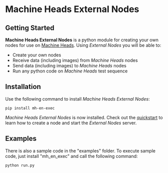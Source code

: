 # Machine Heads External Nodes

## Getting Started

**Machine Heads External Nodes** is a python module for creating your own nodes for use on [Machine Heads](https://mheads.net).
Using *External Nodes* you will be able to:
* Create your own nodes
* Receive data (including images) from *Machine Heads* nodes
* Send data (including images) to *Machine Heads* nodes
* Run any python code on *Machine Heads* test sequence

## Installation

Use the following command to install *Machine Heads External Nodes*:

```
pip install mh-en-exec
```

*Machine Heads External Nodes* is now installed. Check out the [quickstart](https://mheads.net/external_nodes/en/quickstart.html) to learn how to create a node and start the *External Nodes* server.

## Examples

There is also a sample code in the "examples" folder.
To execute sample code, just install "mh_en_exec" and call the following command:

```
python run.py
```
